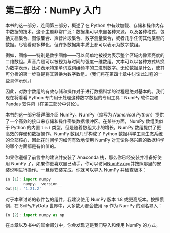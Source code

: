 # 第二部分：NumPy 入门

本书的这一部分，连同第三部分，概述了在 Python 中有效加载、存储和操作内存中数据的技术。这个主题非常广泛：数据集可以来自各种来源，以及各种格式，包括文档集合、图像集合、声音片段集合、数字测量集合，或者几乎任何其他类型的数据。尽管看似多样化，但许多数据集本质上都可以表示为数字数组。

例如，图像——特别是数字图像——可以简单地被视为表示整个区域内像素亮度的二维数组。声音片段可以被视为与时间的强度一维数组。文本可以以各种方式转换为数字表示，比如表示特定单词或词组频率的二进制数字。无论数据是什么，使其可分析的第一步将是将其转换为数字数组。（我们将在第四十章中讨论此过程的一些具体示例。）

因此，对数字数组的有效存储和操作对于进行数据科学的过程是绝对基本的。我们现在将看看 Python 专门用于处理这种数字数组的专用工具：NumPy 软件包和 Pandas 软件包（在第三部分中讨论）。

本书的这一部分将详细介绍 NumPy。NumPy（缩写为 *Numerical Python*）提供了一个高效的接口来存储和操作密集数据缓冲区。在某些方面，NumPy 数组类似于 Python 的内置 `list` 类型，但是随着数组大小的增长，NumPy 数组提供了更高效的存储和数据操作。NumPy 数组几乎构成了 Python 数据科学工具生态系统的全部核心，因此花时间学习如何有效地使用 NumPy 对无论你感兴趣的数据科学的哪个方面都是有价值的。

如果你遵循了前言中的建议并安装了 Anaconda 栈，那么你已经安装并准备好使用 NumPy 了。如果你更喜欢自己动手，你可以访问[NumPy.org](http://www.numpy.org)并按照那里的安装说明进行操作。一旦你安装完成，你就可以导入 NumPy 并检查版本：

```py
In [1]: import numpy
        numpy.__version__
Out[1]: '1.21.2'
```

对于本章讨论的软件包的组件，我建议使用 NumPy 版本 1.8 或更高版本。按照惯例，在 SciPy/PyData 世界中，大多数人都会使用 `np` 作为 NumPy 的别名导入：

```py
In [2]: import numpy as np
```

在本章以及书中的其余部分中，你会发现这是我们导入和使用 NumPy 的方式。
